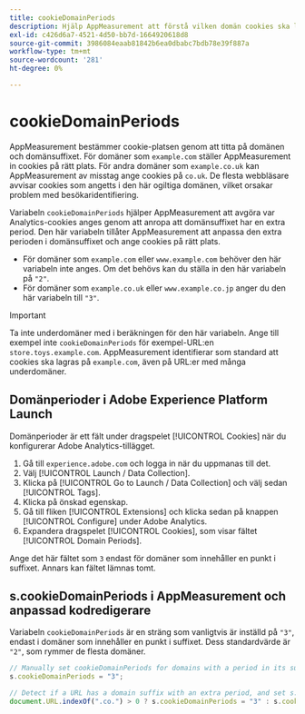 ```yaml
---
title: cookieDomainPeriods
description: Hjälp AppMeasurement att förstå vilken domän cookies ska lagras i om din domän har en punkt i suffixet.
exl-id: c426d6a7-4521-4d50-bb7d-1664920618d8
source-git-commit: 3986084eaab81842b6ea0dbabc7bdb78e39f887a
workflow-type: tm+mt
source-wordcount: '281'
ht-degree: 0%

---
```


# cookieDomainPeriods

AppMeasurement bestämmer cookie-platsen genom att titta på domänen och domänsuffixet. För domäner som `example.com` ställer AppMeasurement in cookies på rätt plats. För andra domäner som `example.co.uk` kan AppMeasurement av misstag ange cookies på `co.uk`. De flesta webbläsare avvisar cookies som angetts i den här ogiltiga domänen, vilket orsakar problem med besökaridentifiering.

Variabeln `cookieDomainPeriods` hjälper AppMeasurement att avgöra var Analytics-cookies anges genom att anropa att domänsuffixet har en extra period. Den här variabeln tillåter AppMeasurement att anpassa den extra perioden i domänsuffixet och ange cookies på rätt plats.

* För domäner som `example.com` eller `www.example.com` behöver den här variabeln inte anges. Om det behövs kan du ställa in den här variabeln på `"2"`.
* För domäner som `example.co.uk` eller `www.example.co.jp` anger du den här variabeln till `"3"`.

>[!IMPORTANT]
>
>Ta inte underdomäner med i beräkningen för den här variabeln. Ange till exempel inte `cookieDomainPeriods` för exempel-URL:en `store.toys.example.com`. AppMeasurement identifierar som standard att cookies ska lagras på `example.com`, även på URL:er med många underdomäner.

## Domänperioder i Adobe Experience Platform Launch

Domänperioder är ett fält under dragspelet [!UICONTROL Cookies] när du konfigurerar Adobe Analytics-tillägget.

1. Gå till `experience.adobe.com` och logga in när du uppmanas till det.
1. Välj [!UICONTROL Launch / Data Collection].
1. Klicka på [!UICONTROL Go to Launch / Data Collection] och välj sedan [!UICONTROL Tags].
1. Klicka på önskad egenskap.
1. Gå till fliken [!UICONTROL Extensions] och klicka sedan på knappen [!UICONTROL Configure] under Adobe Analytics.
1. Expandera dragspelet [!UICONTROL Cookies], som visar fältet [!UICONTROL Domain Periods].

Ange det här fältet som `3` endast för domäner som innehåller en punkt i suffixet. Annars kan fältet lämnas tomt.

## s.cookieDomainPeriods i AppMeasurement och anpassad kodredigerare

Variabeln `cookieDomainPeriods` är en sträng som vanligtvis är inställd på `"3"`, endast i domäner som innehåller en punkt i suffixet. Dess standardvärde är `"2"`, som rymmer de flesta domäner.

```js
// Manually set cookieDomainPeriods for domains with a period in its suffix, such as www.example.co.uk
s.cookieDomainPeriods = "3";

// Detect if a URL has a domain suffix with an extra period, and set s.cookieDomainPeriods automatically
document.URL.indexOf(".co.") > 0 ? s.cookieDomainPeriods = "3" : s.cookieDomainPeriods = "2";
```

